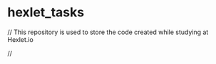 # hexlet_tasks
//
This repository is used to store the code created while studying at Hexlet.io

//
